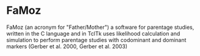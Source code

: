 # FaMoz
FaMoz (an acronym for "Father/Mother") a software for parentage studies, written in the C language and in TclTk uses likelihood calculation and simulation to perform parentage studies with codominant and dominant markers (Gerber et al. 2000, Gerber et al. 2003)
